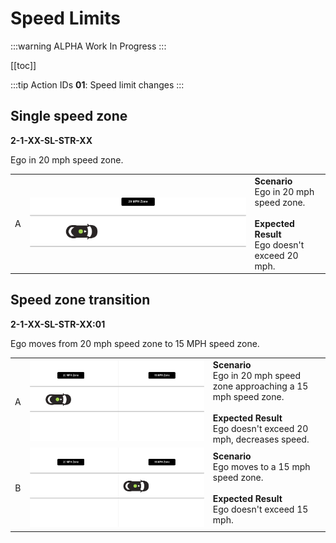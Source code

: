 # Speed Limits

:::warning ALPHA
Work In Progress
:::

[[toc]]

:::tip Action IDs
**01**: Speed limit changes
:::

## Single speed zone
**2-1-XX-SL-STR-XX**

Ego in 20 mph speed zone.

|      |     |     |
| :--: | --- | --- |
| A    | ![SL-01](./images/SL-01.png) | **Scenario** <br> Ego in 20 mph speed zone. <br><br> **Expected Result** <br> Ego doesn't exceed 20 mph. |

## Speed zone transition
**2-1-XX-SL-STR-XX:01**

Ego moves from 20 mph speed zone to 15 MPH speed zone.

|      |     |     |
| :--: | --- | --- |
| A    | ![SL-02-A](./images/SL-02-A.png) | **Scenario** <br> Ego in 20 mph speed zone approaching a 15 mph speed zone. <br><br> **Expected Result** <br> Ego doesn't exceed 20 mph, decreases speed. |
| B    | ![SL-02-B](./images/SL-02-B.png) | **Scenario** <br> Ego moves to a 15 mph speed zone. <br><br> **Expected Result** <br> Ego doesn't exceed 15 mph. |
